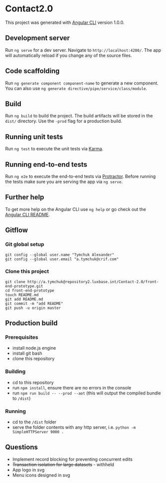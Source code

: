 # Contact2.0

This project was generated with [Angular CLI](https://github.com/angular/angular-cli) version 1.0.0.

## Development server

Run `ng serve` for a dev server. Navigate to `http://localhost:4200/`. The app will automatically reload if you change any of the source files.

## Code scaffolding

Run `ng generate component component-name` to generate a new component. You can also use `ng generate directive/pipe/service/class/module`.

## Build

Run `ng build` to build the project. The build artifacts will be stored in the `dist/` directory. Use the `-prod` flag for a production build.

## Running unit tests

Run `ng test` to execute the unit tests via [Karma](https://karma-runner.github.io).

## Running end-to-end tests

Run `ng e2e` to execute the end-to-end tests via [Protractor](http://www.protractortest.org/).
Before running the tests make sure you are serving the app via `ng serve`.

## Further help

To get more help on the Angular CLI use `ng help` or go check out the [Angular CLI README](https://github.com/angular/angular-cli/blob/master/README.md).

## Gitflow

### Git global setup
```
git config --global user.name "Tymchuk Alexander"
git config --global user.email "a.tymchuk@crif.com"
```

### Clone this project
```
git clone http://a.tymchuk@repository2.luxbase.int/Contact-2.0/front-end-prototype.git
cd front-end-prototype
touch README.md
git add README.md
git commit -m "add README"
git push -u origin master
```

## Production build

### Prerequisites
* install node.js engine
* install git bash
* clone this repository

### Building
 * cd to this repository
 * run `npm install`, ensure there are no errors in the console
 * run `npm run build -- --prod --aot` (this will output the compiled bundle to `/dist`)

### Running
* cd to the `/dist` folder
* serve the folder contents with any http server, i.e. `python -m SimpleHTTPServer 9000 .`

## Questions
* Implement record blocking for preventing concurrent edits
* <del>Transaction isolation for large datasets</del> - withheld
* App logo in svg
* Menu icons designed in svg
